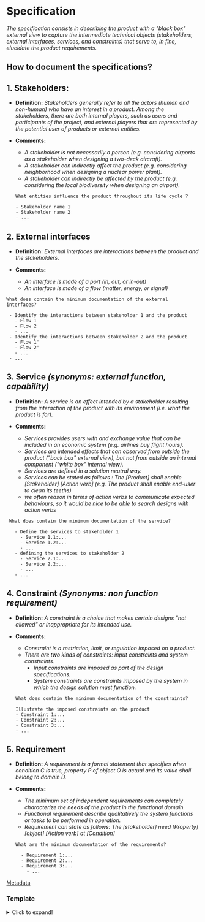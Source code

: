 # **Specification**

*The specification consists in describing the product with a "black box" external view to capture the intermediate technical objects (stakeholders, external interfaces, services, and constraints) that serve to, *in fine*, elucidate the product requirements.*

## **How to document the specifications?** 

## **1. Stakeholders:**

- **Definition:** *Stakeholders generally refer to all the actors (human and non-human) who have an interest in a product. Among the stakeholders, there are both internal players, such as users and participants of the project, and external players that are represented by the potential user of products or external entities.*

- **Comments:**

  - *A stakeholder is not necessarily a person (e.g. considering airports as a stakeholder when designing a two-deck aircraft).*
  - *A stakeholder can indirectly affect the product (e.g. considering neighborhood when designing a nuclear power plant).*
  - *A stakeholder can indirectly be affected by the product (e.g. considering the local biodiversity when designing an airport).*

  ```
  What entities influence the product throughout its life cycle ?
  
  - Stakeholder name 1
  - Stakeholder name 2
  - ...
  
  ```

## **2. External interfaces**

- **Definition:**  *External interfaces are interactions between the product and the stakeholders.*

- **Comments:**
  - *An interface is made of a port (in, out, or in-out)*
  - *An interface is made of a flow (matter, energy, or signal)*
  
 ```
What does contain the minimum documentation of the external interfaces?

  - Identify the interactions between stakeholder 1 and the product
    - Flow 1
    - Flow 2
    - ...
  - Identify the interactions between stakeholder 2 and the product 
    - Flow 1'
    - Flow 2'
    - ...
  - ...
  ```

## 3. Service *(synonyms: external function, capability)* 

- **Definition:** *A service is an effect intended by a stakeholder resulting from the interaction of the product with its environment (i.e. what the  product is for).*

- **Comments:**
  - *Services provides users with and exchange value that can be included in an economic system (e.g. airlines buy flight hours).*
  - *Services are intended effects that can observed from outside the product ("back box" external view), but not from outside an internal component ("white box" internal view).*
  - *Services are defined in a solution neutral way.*
  - *Services can be stated as follows : The [Product] shall enable [Stakeholder] [Action verb] (e.g. The product shall enable end-user to clean its teeths)*
  - *we often reason in terms of action verbs to communicate expected behaviours, so it would be nice to be able to search designs with action verbs*
  
 ```
  What does contain the minimum documentation of the service?
  
    - Define the services to stakeholder 1
      - Service 1.1:...
      - Service 1.2:...
      - ...
    - defining the services to stakeholder 2
      - Service 2.1:...
      - Service 2.2:...
      - ...
    - ...
  ```
  
## 4. Constraint *(Synonyms: non function requirement)*

- **Definition:**  *A constraint is a choice that makes certain designs "not allowed" or inappropriate for its intended use.*

- **Comments:**

  - *Constraint is a restriction, limit, or regulation imposed on a product.*
  - *There are two kinds of constraints: input constraints and system constraints.* 
    - *Input constraints are imposed as part of the design specifications.*
    - *System constraints are constraints imposed by the system in which the design solution must function.*
    
 
   ```
  What does contain the minimum documentation of the constraints?
  
  Illustrate the imposed constraints on the product
   - Constraint 1:...
   - Constraint 2:...
   - Constraint 3:...
   - ...
  ```

## **5. Requirement**

- **Definition:** *A requirement is a formal statement that specifies when condition C is true, property P of object O is actual and its value shall belong  to domain D.*

- **Comments:**
  -  *The minimum set of independent requirements can completely characterize the needs of the product in the functional domain.*
  -  *Functional requirement describe qualitatively the system functions or tasks to be performed in operation.* 
  -  *Requirement can state as follows: The [stakeholder] need [Property] [object] [Action verb]  at [Condition]* 
  
  ```
  What are the minimum documentation of the requirements?
  
    - Requirement 1:...
    - Requirement 2:...
    - Requirement 3:...
      - ...
  ```
[Metadata](https://github.com/OPEN-NEXT/wp2.3_Guideline-for-documentation-of-OSH-design-reuse/blob/main/Metadata/2.%20Specification/README.md#metadata)

### Template
<details>
  <summary>Click to expand!</summary>
  
  1. Stakeholders
     * Stakeholder name 1
     * ...
  
  2. External interfaces
     * Stakeholder name 1
       * Flow 1
       * ...
    
  3. Service
     * Services to stakeholder 1
       * Service 1.1
       * ...
  
  4. Constraint
     * Constraint 1
     * ...
       
  5. Requirement
     * Requirement 1
     * ...
  
</details>
